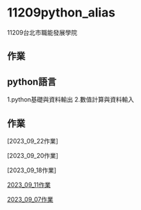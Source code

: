 # 11209python_alias

11209台北市職能發展學院
## 作業

## python語言
1.python基礎與資料輸出
2.數值計算與資料輸入

## 作業
[2023_09_22作業]

[2023_09_20作業]

[2023_09_18作業]

[2023_09_11作業](2023_09_11作業)

[2023_09_07作業](2023_09_07作業)

